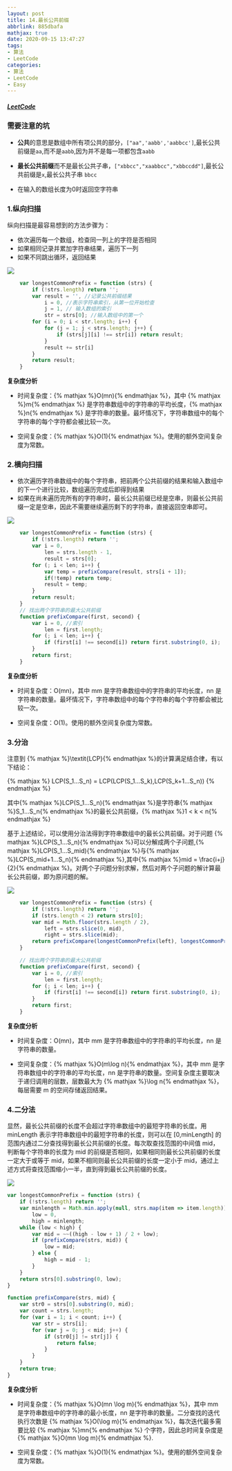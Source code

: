 ```yaml
---
layout: post
title: 14.最长公共前缀
abbrlink: 885dbafa
mathjax: true
date: 2020-09-15 13:47:27
tags:
- 算法
- LeetCode
categories:
- 算法
- LeetCode
- Easy
---
```


##### [LeetCode](https://leetcode-cn.com/problems/longest-common-prefix/)

### 需要注意的坑

+ **公共**的意思是数组中所有项公共的部分，`["aa",'aabb','aabbcc']`,最长公共前缀是`aa`,而不是`aabb`,因为并不是每一项都包含`aabb`

+ **最长公共前缀**而不是最长公共子串，`["xbbcc","xaabbcc","xbbccdd"]`,最长公共前缀是`x`,最长公共子串 `bbcc`

+ 在输入的数组长度为0时返回空字符串

### 1.纵向扫描

纵向扫描是最容易想到的方法步骤为：
+ 依次遍历每一个数组，检查同一列上的字符是否相同
+ 如果相同记录并累加字符串结果，遍历下一列
+ 如果不同跳出循环，返回结果

![](14_fig2.png)

```javascript
    var longestCommonPrefix = function (strs) {
        if (!strs.length) return '';
        var result = '', //记录公共前缀结果
            i = 0, //表示字符串索引，从第一位开始检查
            j = 1, // 输入数组的索引
            str = strs[0]; //输入数组中的第一个
        for (i = 0; i < str.length; i++) {
            for (j = 1; j < strs.length; j++) {
                if (strs[j][i] !== str[i]) return result;
            }
            result += str[i]
        }
        return result;
    }
```

**复杂度分析**

+ 时间复杂度：{% mathjax %}O(mn){% endmathjax %}，其中 {% mathjax %}m{% endmathjax %} 是字符串数组中的字符串的平均长度，{% mathjax %}n{% endmathjax %} 是字符串的数量。最坏情况下，字符串数组中的每个字符串的每个字符都会被比较一次。

+ 空间复杂度：{% mathjax %}O(1){% endmathjax %}。使用的额外空间复杂度为常数。

### 2.横向扫描

+ 依次遍历字符串数组中的每个字符串，把前两个公共前缀的结果和输入数组中的下一个进行比较，数组遍历完成后即得到结果
+ 如果在尚未遍历完所有的字符串时，最长公共前缀已经是空串，则最长公共前缀一定是空串，因此不需要继续遍历剩下的字符串，直接返回空串即可。

![](14_fig1.png)

```javascript
    var longestCommonPrefix = function (strs) {
        if (!strs.length) return '';
        var i = 0,
            len = strs.length - 1,
            result = strs[0];
        for (; i < len; i++) {
            var temp = prefixCompare(result, strs[i + 1]);
            if(!temp) return temp;
            result = temp;
        }
        return result;
    }
    // 找出两个字符串的最大公共前缀
    function prefixCompare(first, second) {
        var i = 0, //索引
            len = first.length;
        for (; i < len; i++) {
            if (first[i] !== second[i]) return first.substring(0, i);
        }
        return first;
    }
```

**复杂度分析**

+ 时间复杂度：O(mn)，其中 mm 是字符串数组中的字符串的平均长度，nn 是字符串的数量。最坏情况下，字符串数组中的每个字符串的每个字符都会被比较一次。

+ 空间复杂度：O(1)。使用的额外空间复杂度为常数。


### 3.分治

注意到 {% mathjax %}\textit{LCP}{% endmathjax %}的计算满足结合律，有以下结论：

{% mathjax %}
    LCP(S_1...S_n) = LCP(LCP(S_1...S_k),LCP(S_k+1...S_n))
{% endmathjax %}

其中{% mathjax %}LCP(S_1...S_n){% endmathjax %}是字符串{% mathjax %}S_1...S_n{% endmathjax %}的最长公共前缀，{% mathjax %}1 < k < n{% endmathjax %}

基于上述结论，可以使用分治法得到字符串数组中的最长公共前缀。对于问题 {% mathjax %}LCP(S_1...S_n){% endmathjax %}可以分解成两个子问题,{% mathjax %}LCP(S_1...S_mid){% endmathjax %}与{% mathjax %}LCP(S_mid+1...S_n){% endmathjax %},其中{% mathjax %}mid = \frac{i+j}{2}{% endmathjax %}。对两个子问题分别求解，然后对两个子问题的解计算最长公共前缀，即为原问题的解。

![](14_fig3.png)

```javascript
    var longestCommonPrefix = function (strs) {
        if (!strs.length) return '';
        if (strs.length < 2) return strs[0];
        var mid = Math.floor(strs.length / 2),
            left = strs.slice(0, mid),
            right = strs.slice(mid);
        return prefixCompare(longestCommonPrefix(left), longestCommonPrefix(right))
    }

    // 找出两个字符串的最大公共前缀
    function prefixCompare(first, second) {
        var i = 0, //索引
            len = first.length;
        for (; i < len; i++) {
            if (first[i] !== second[i]) return first.substring(0, i);
        }
        return first;
    }
```

**复杂度分析**

+ 时间复杂度：O(mn)，其中 mm 是字符串数组中的字符串的平均长度，nn 是字符串的数量。

+ 空间复杂度：{% mathjax %}O(m\log n){% endmathjax %}，其中 mm 是字符串数组中的字符串的平均长度，nn 是字符串的数量。空间复杂度主要取决于递归调用的层数，层数最大为 {% mathjax %}\log n{% endmathjax %}，每层需要 m 的空间存储返回结果。

### 4.二分法

显然，最长公共前缀的长度不会超过字符串数组中的最短字符串的长度。用 minLength 表示字符串数组中的最短字符串的长度，则可以在 [0,minLength] 的范围内通过二分查找得到最长公共前缀的长度。每次取查找范围的中间值 mid，判断每个字符串的长度为 mid 的前缀是否相同，如果相同则最长公共前缀的长度一定大于或等于 mid，如果不相同则最长公共前缀的长度一定小于 mid，通过上述方式将查找范围缩小一半，直到得到最长公共前缀的长度。

![](14_fig4.png)

```javascript
var longestCommonPrefix = function (strs) {
    if (!strs.length) return '';
    var minlength = Math.min.apply(null, strs.map(item => item.length)),
        low = 0,
        high = minlength;
    while (low < high) {
        var mid = ~~((high - low + 1) / 2 + low);
        if (prefixCompare(strs, mid)) {
            low = mid;
        } else {
            high = mid - 1;
        }
    }
    return strs[0].substring(0, low);
}

function prefixCompare(strs, mid) {
    var str0 = strs[0].substring(0, mid);
    var count = strs.length;
    for (var i = 1; i < count; i++) {
        var str = strs[i];
        for (var j = 0; j < mid; j++) {
            if (str0[j] != str[j]) {
                return false;
            }
        }
    }
    return true;
}
```

**复杂度分析**

+ 时间复杂度：{% mathjax %}O(mn \log m){% endmathjax %}，其中 mm 是字符串数组中的字符串的最小长度，nn 是字符串的数量。二分查找的迭代执行次数是 {% mathjax %}O(\log m){% endmathjax %}，每次迭代最多需要比较 {% mathjax %}mn{% endmathjax %} 个字符，因此总时间复杂度是 {% mathjax %}O(mn \log m){% endmathjax %}.

+ 空间复杂度：{% mathjax %}O(1){% endmathjax %}。使用的额外空间复杂度为常数。